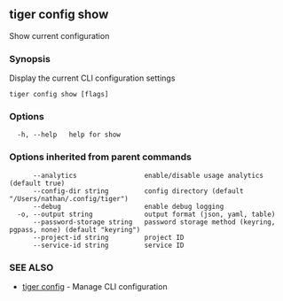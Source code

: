 ## tiger config show

Show current configuration

### Synopsis

Display the current CLI configuration settings

```
tiger config show [flags]
```

### Options

```
  -h, --help   help for show
```

### Options inherited from parent commands

```
      --analytics                 enable/disable usage analytics (default true)
      --config-dir string         config directory (default "/Users/nathan/.config/tiger")
      --debug                     enable debug logging
  -o, --output string             output format (json, yaml, table)
      --password-storage string   password storage method (keyring, pgpass, none) (default "keyring")
      --project-id string         project ID
      --service-id string         service ID
```

### SEE ALSO

* [tiger config](tiger_config.md)	 - Manage CLI configuration

